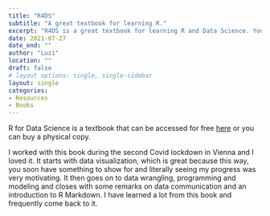```yaml
---
title: "R4DS"
subtitle: "A great textbook for learning R."
excerpt: "R4DS is a great textbook for learning R and Data Science. You can buy a physical copy of the book or access it for free."
date: 2021-07-27
date_end: ""
author: "Luzi"
location: ""
draft: false
# layout options: single, single-sidebar
layout: single
categories:
- Resources
- Books
---
```


R for Data Science is a textbook that can be accessed for free [here](https://r4ds.had.co.nz/index.html) or you can buy a physical copy. 

I worked with this book during the second Covid lockdown in Vienna and I loved it. It starts with data visualization, which is great because this way, you soon have something to show for and literally seeing my progress was very motivating. It then goes on to data wrangling, programming and modeling and closes with some remarks on data communication and an introduction to R Markdown. I have learned a lot from this book and frequently come back to it.
